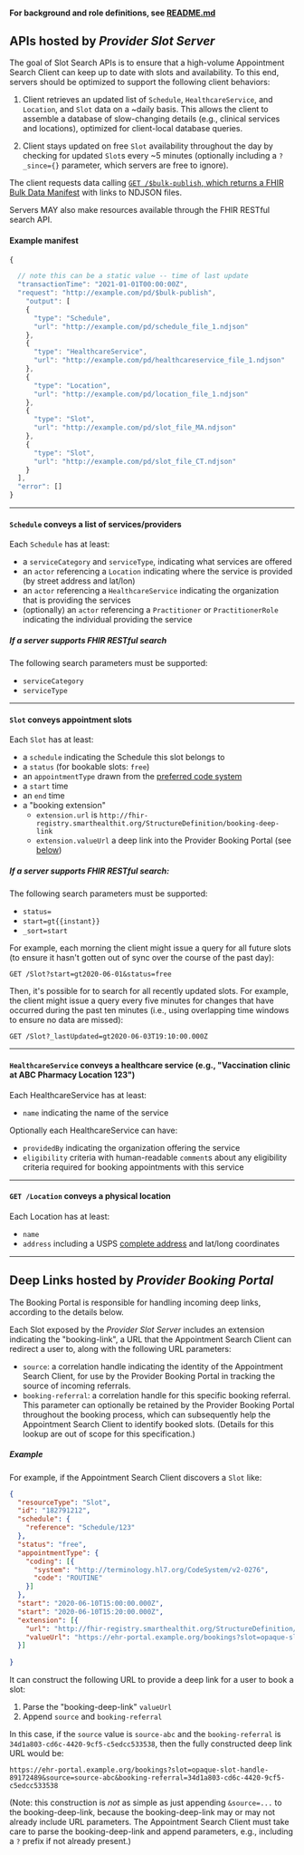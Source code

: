 #### For background and role definitions, see [README.md](./README.md)


## APIs hosted by _Provider Slot Server_

The goal of Slot Search APIs is to ensure that a high-volume Appointment Search Client can keep up to date with slots and availability. To this end, servers should be optimized to support the following client behaviors:

1. Client retrieves an updated list of `Schedule`, `HealthcareService`, and `Location`, and `Slot` data on a ~daily basis. This allows the client to assemble a database of slow-changing details (e.g., clinical services and locations), optimized for client-local database queries.

2. Client stays updated on free `Slot` availability throughout the day by checking for updated `Slot`s every ~5 minutes (optionally including a `?_since={}`  parameter, which servers are free to ignore).

The client requests data calling [`GET /$bulk-publish`, which returns a FHIR Bulk Data Manifest](http://build.fhir.org/ig/HL7/bulk-data/branches/bulk-publish/bulk-publish.html) with links to NDJSON files.

Servers MAY also make resources available through the FHIR RESTful search API.

#### Example manifest

```js
{

  // note this can be a static value -- time of last update
  "transactionTime": "2021-01-01T00:00:00Z",
  "request": "http://example.com/pd/$bulk-publish",
    "output": [
    {
      "type": "Schedule",
      "url": "http://example.com/pd/schedule_file_1.ndjson"
    },
    {
      "type": "HealthcareService",
      "url": "http://example.com/pd/healthcareservice_file_1.ndjson"
    },
    {
      "type": "Location",
      "url": "http://example.com/pd/location_file_1.ndjson"
    },
    {
      "type": "Slot",
      "url": "http://example.com/pd/slot_file_MA.ndjson"
    },
    {
      "type": "Slot",
      "url": "http://example.com/pd/slot_file_CT.ndjson"
    }
  ],
  "error": []
}
```

---

#### `Schedule` conveys a list of services/providers

Each `Schedule` has at least:

* a `serviceCategory` and `serviceType`, indicating what services are offered
* an `actor` referencing a `Location` indicating where the service is provided (by street address and lat/lon)
* an `actor` referencing a `HealthcareService` indicating the organization that is providing the services
* (optionally) an `actor` referencing a `Practitioner` or `PractitionerRole` indicating the individual providing the service

##### If a server supports FHIR RESTful search
The following search parameters must be supported:
* `serviceCategory`
* `serviceType`

---
#### `Slot` conveys appointment slots

Each `Slot` has at least:

* a `schedule` indicating the Schedule this slot belongs to
* a `status` (for bookable slots: `free`)
* an `appointmentType` drawn from the [preferred code system](http://build.fhir.org/v2/0276/index.html)
* a `start` time
* an `end` time
* a "booking extension"
  * `extension.url` is `http://fhir-registry.smarthealthit.org/StructureDefinition/booking-deep-link`
  * `extension.valueUrl` a deep link into  the Provider Booking Portal (see [below](#deep-links-hosted-by-provider-booking-portal))

##### If a server supports FHIR RESTful search:
The following search parameters must be supported:
* `status=`
* `start=gt{{instant}}`
* `_sort=start`

For example, each morning the client might issue a query for all future slots (to ensure it hasn't gotten out of sync over the course of the past day):

    GET /Slot?start=gt2020-06-01&status=free
    
Then, it's possible for to search for all recently updated slots. For example, the client might issue a query every five minutes for changes that have occurred during the past ten minutes (i.e., using overlapping time windows to ensure no data are missed):

    GET /Slot?_lastUpdated=gt2020-06-03T19:10:00.000Z

---
#### `HealthcareService` conveys a healthcare service (e.g., "Vaccination clinic at ABC Pharmacy Location 123")

Each HealthcareService has at least:
* `name` indicating the name of the service

Optionally each HealthcareService can have:
* `providedBy` indicating the organization offering the service
* `eligibility` criteria with human-readable `comment`s about any eligibility criteria required for booking appointments with this service

---
#### `GET /Location` conveys a physical location

Each Location has at least:

* `name`
* `address` including a USPS [complete address](https://pe.usps.com/text/pub28/28c2_001.htm) and lat/long coordinates

---

## Deep Links hosted by _Provider Booking Portal_

The Booking Portal is responsible for handling incoming deep links, according to the details below.

Each Slot exposed by the _Provider Slot Server_ includes an extension indicating the "booking-link", a URL that the Appointment Search Client can redirect a user to, along with the following URL parameters:

* `source`: a correlation handle indicating the identity of the Appointment Search Client, for use by the Provider Booking Portal in tracking the source of incoming referrals.
* `booking-referral`: a correlation handle for this specific booking referral. This parameter can optionally be retained by the Provider Booking Portal throughout the booking process, which can subsequently help the Appointment Search Client to identify booked slots. (Details for this lookup are out of scope for this specification.)

##### Example

For example, if the Appointment Search Client discovers a `Slot` like:

```json
{
  "resourceType": "Slot",
  "id": "182791212",
  "schedule": {
    "reference": "Schedule/123"
  },
  "status": "free",
  "appointmentType": {
    "coding": [{
      "system": "http://terminology.hl7.org/CodeSystem/v2-0276",
      "code": "ROUTINE"
    }]
  },
  "start": "2020-06-10T15:00:00.000Z",
  "start": "2020-06-10T15:20:00.000Z",
  "extension": [{
    "url": "http://fhir-registry.smarthealthit.org/StructureDefinition/booking-deep-link",
    "valueUrl": "https://ehr-portal.example.org/bookings?slot=opaque-slot-handle-89172489"
  }]
  
}
```

It can construct the following URL to provide a deep link for a user to book a slot:

1. Parse the "booking-deep-link" `valueUrl`
2. Append `source` and `booking-referral`

In this case, if the `source` value is `source-abc` and the `booking-referral` is `34d1a803-cd6c-4420-9cf5-c5edcc533538`, then the fully constructed deep link URL would be:

    https://ehr-portal.example.org/bookings?slot=opaque-slot-handle-89172489&source=source-abc&booking-referral=34d1a803-cd6c-4420-9cf5-c5edcc533538

(Note: this construction is *not* as simple as just appending `&source=...` to the booking-deep-link, because the booking-deep-link may or may not already include URL parameters. The Appointment Search Client must take care to parse the booking-deep-link and append parameters, e.g., including a `?` prefix if not already present.)
